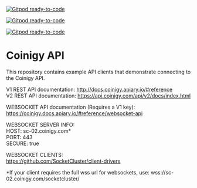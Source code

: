 [![Gitpod ready-to-code](https://img.shields.io/badge/Gitpod-ready--to--code-blue?logo=gitpod)](https://gitpod.io/#https://github.com/Coinigy/api)

[![Gitpod ready-to-code](https://img.shields.io/badge/Gitpod-ready--to--code-blue?logo=gitpod)](https://gitpod.io/#https://github.com/Coinigy/api)

[![Gitpod ready-to-code](https://img.shields.io/badge/Gitpod-ready--to--code-blue?logo=gitpod)](https://gitpod.io/#https://github.com/Coinigy/api)

# Coinigy API

This repository contains example API clients that demonstrate connecting to the Coinigy API.

V1 REST API documentation: http://docs.coinigy.apiary.io/#reference  
V2 REST API documentation: https://api.coinigy.com/api/v2/docs/index.html  

WEBSOCKET API documentation (Requires a V1 key): https://coinigy.docs.apiary.io/#reference/websocket-api  

WEBSOCKET SERVER INFO:  
HOST: sc-02.coinigy.com*  
PORT: 443  
SECURE: true


WEBSOCKET CLIENTS:  
https://github.com/SocketCluster/client-drivers  

*If your client requires the full wss url for websockets, use: wss://sc-02.coinigy.com/socketcluster/
